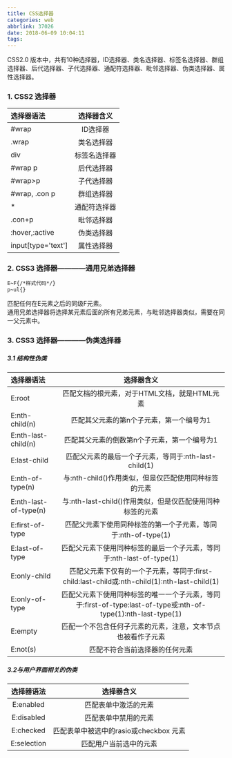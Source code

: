 ```yaml
---
title: CSS选择器
categories: web
abbrlink: 37026
date: 2018-06-09 10:04:11
tags:
---
```

CSS2.0 版本中，共有10种选择器，ID选择器、类名选择器、标签名选择器、群组选择器、后代选择器、子代选择器、通配符选择器、毗邻选择器、伪类选择器、属性选择器。
<!--more-->
### 1. CSS2 选择器

| 选择器语法 | 选择器含义 |
|:-------|:---------:|
| #wrap | ID选择器 |
| .wrap |  类名选择器 |
| div | 标签名选择器 |
| #wrap p | 后代选择器 |
| #wrap>p | 子代选择器 |
| #wrap, .con p | 群组选择器  |
| * | 通配符选择器 |
| .con+p | 毗邻选择器 |
| :hover,:active | 伪类选择器 |
|  input[type='text'] | 属性选择器 |

### 2. CSS3 选择器————通用兄弟选择器
```sh
E~F{/*样式代码*/}
p~ul{}
```
匹配任何在E元素之后的同级F元素。<br>
通用兄弟选择器将选择某元素后面的所有兄弟元素，与毗邻选择器类似，需要在同一父元素中。
### 3. CSS3 选择器————伪类选择器
##### 3.1 结构性伪类

| 选择器语法 | 选择器含义 |
|:-------|:---------:|
| E:root | 匹配文档的根元素，对于HTML文档，就是HTML元素 |
| E:nth-child(n) | 匹配其父元素的第n个子元素，第一个编号为1 |
| E:nth-last-child(n) | 匹配其父元素的倒数第n个子元素，第一个编号为1 |
| E:last-child | 匹配父元素的最后一个子元素，等同于:nth-last-child(1) |
| E:nth-of-type(n) | 与:nth-child()作用类似，但是仅匹配使用同种标签的元素 |
| E:nth-last-of-type(n) | 与:nth-last-child()作用类似，但是仅匹配使用同种标签的元素 |
| E:first-of-type | 匹配父元素下使用同种标签的第一个子元素，等同于:nth-of-type(1) |
| E:last-of-type | 匹配父元素下使用同种标签的最后一个子元素，等同于:nth-last-of-type(1) |
| E:only-child | 匹配父元素下仅有的一个子元素，等同于:first-child:last-child或:nth-child(1):nth-last-child(1) |
| E:only-of-type | 匹配父元素下使用同种标签的唯一一个子元素，等同于:first-of-type:last-of-type或:nth-of-type(1):nth-last-type(1) |
| E:empty | 匹配一个不包含任何子元素的元素，注意，文本节点也被看作子元素 |
| E:not(s) | 匹配不符合当前选择器的任何元素 |

##### 3.2与用户界面相关的伪类

| 选择器语法 | 选择器含义 |
|:-------:|:---------:|
| E:enabled | 匹配表单中激活的元素 |
| E:disabled | 匹配表单中禁用的元素 |
| E:checked | 匹配表单中被选中的rasio或checkbox 元素 |
| E:selection | 匹配用户当前选中的元素 |
